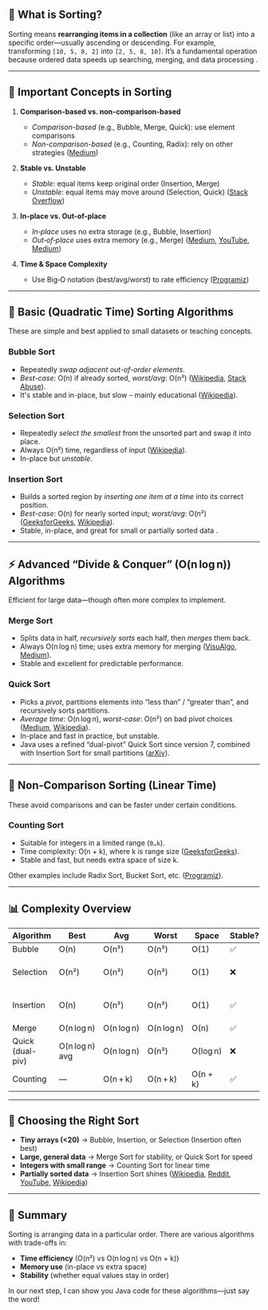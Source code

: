 
## 📌 What is Sorting?

Sorting means **rearranging items in a collection** (like an array or list) into a specific order—usually ascending or descending. For example, transforming `[10, 5, 8, 2]` into `[2, 5, 8, 10]`. It’s a fundamental operation because ordered data speeds up searching, merging, and data processing .

---

## 🧠 Important Concepts in Sorting

1. **Comparison-based vs. non-comparison-based**

   * *Comparison-based* (e.g., Bubble, Merge, Quick): use element comparisons
   * *Non-comparison-based* (e.g., Counting, Radix): rely on other strategies ([Medium][1])
2. **Stable vs. Unstable**

   * *Stable*: equal items keep original order (Insertion, Merge)
   * *Unstable*: equal items may move around (Selection, Quick) ([Stack Overflow][2])
3. **In-place vs. Out-of-place**

   * *In‑place* uses no extra storage (e.g., Bubble, Insertion)
   * *Out‑of‑place* uses extra memory (e.g., Merge) ([Medium][1], [YouTube][3], [Medium][4])
4. **Time & Space Complexity**

   * Use Big‑O notation (best/avg/worst) to rate efficiency ([Programiz][5])

---

## 🔁 Basic (Quadratic Time) Sorting Algorithms

These are simple and best applied to small datasets or teaching concepts.

### Bubble Sort

* Repeatedly *swap adjacent out-of-order elements*.
* *Best-case*: O(n) if already sorted, *worst/avg*: O(n²) ([Wikipedia][6], [Stack Abuse][7]).
* It's stable and in-place, but slow – mainly educational ([Wikipedia][8]).

### Selection Sort

* Repeatedly *select the smallest* from the unsorted part and swap it into place.
* Always O(n²) time, regardless of input ([Wikipedia][6]).
* In-place but *unstable*.

### Insertion Sort

* Builds a sorted region by *inserting one item at a time* into its correct position.
* *Best-case*: O(n) for nearly sorted input; *worst/avg*: O(n²) ([GeeksforGeeks][9], [Wikipedia][10]).
* Stable, in-place, and great for small or partially sorted data .

---

## ⚡ Advanced “Divide & Conquer” (O(n log n)) Algorithms

Efficient for large data—though often more complex to implement.

### Merge Sort

* Splits data in half, *recursively sorts* each half, then *merges* them back.
* Always O(n log n) time; uses extra memory for merging ([VisuAlgo][11], [Medium][4]).
* Stable and excellent for predictable performance.

### Quick Sort

* Picks a *pivot*, partitions elements into “less than” / “greater than”, and recursively sorts partitions.
* *Average time*: O(n log n), *worst-case*: O(n²) on bad pivot choices ([Medium][1], [Wikipedia][12]).
* In-place and fast in practice, but unstable.
* Java uses a refined “dual-pivot” Quick Sort since version 7, combined with Insertion Sort for small partitions ([arXiv][13]).

---

## 🔹 Non-Comparison Sorting (Linear Time)

These avoid comparisons and can be faster under certain conditions.

### Counting Sort

* Suitable for integers in a limited range (`0…k`).
* Time complexity: O(n + k), where k is range size ([GeeksforGeeks][14]).
* Stable and fast, but needs extra space of size k.

Other examples include Radix Sort, Bucket Sort, etc. ([Programiz][5]).

---

## 📊 Complexity Overview

| Algorithm        | Best           | Avg        | Worst      | Space    | Stable? | Notes                            |
| ---------------- | -------------- | ---------- | ---------- | -------- | ------- | -------------------------------- |
| Bubble           | O(n)           | O(n²)      | O(n²)      | O(1)     | ✅       | Educational                      |
| Selection        | O(n²)          | O(n²)      | O(n²)      | O(1)     | ❌       | Simple, memory-friendly          |
| Insertion        | O(n)           | O(n²)      | O(n²)      | O(1)     | ✅       | Great for small/partially sorted |
| Merge            | O(n log n)     | O(n log n) | O(n log n) | O(n)     | ✅       | Consistent                       |
| Quick (dual-piv) | O(n log n) avg | O(n log n) | O(n²)      | O(log n) | ❌       | Fastest on average               |
| Counting         | —              | O(n + k)   | O(n + k)   | O(n + k) | ✅       | Integer-specific                 |

---

## 🧭 Choosing the Right Sort

* **Tiny arrays (<20)** → Bubble, Insertion, or Selection (Insertion often best)
* **Large, general data** → Merge Sort for stability, or Quick Sort for speed
* **Integers with small range** → Counting Sort for linear time
* **Partially sorted data** → Insertion Sort shines ([Wikipedia][10], [Reddit][15], [YouTube][3], [Wikipedia][16])

---

## 🔄 Summary

Sorting is arranging data in a particular order. There are various algorithms with trade-offs in:

* **Time efficiency** (O(n²) vs O(n log n) vs O(n + k))
* **Memory use** (in-place vs extra space)
* **Stability** (whether equal values stay in order)

In our next step, I can show you Java code for these algorithms—just say the word!

[1]: https://medium.com/%40AlexanderObregon/introduction-to-sorting-algorithms-in-java-a-beginners-guide-db522047effb?utm_source=chatgpt.com "Java Sorting Algorithms: A Beginner's Guide | Medium"
[2]: https://stackoverflow.com/questions/21742732/scenarios-for-selection-sort-insertion-sort-and-quick-sort?utm_source=chatgpt.com "Scenarios for selection sort, insertion sort, and quick sort"
[3]: https://www.youtube.com/watch?v=gcRUIO-8r3U&utm_source=chatgpt.com "Bubble, Insertion, Selection, Merge, Quick, Counting Sort - YouTube"
[4]: https://medium.com/learning-python-programming-language/sorting-algorithms-insertion-sort-selection-sort-quick-sort-merge-sort-bubble-sort-4f23bda6f37a?utm_source=chatgpt.com "Sorting Algorithms- Insertion Sort, Selection Sort, Quick Sort, Merge ..."
[5]: https://www.programiz.com/dsa/sorting-algorithm?utm_source=chatgpt.com "Sorting Algorithm - Programiz"
[6]: https://en.wikipedia.org/wiki/Selection_sort?utm_source=chatgpt.com "Selection sort"
[7]: https://stackabuse.com/sorting-algorithms-in-java/?utm_source=chatgpt.com "Sorting Algorithms in Java - Stack Abuse"
[8]: https://en.wikipedia.org/wiki/Bubble_sort?utm_source=chatgpt.com "Bubble sort"
[9]: https://www.geeksforgeeks.org/dsa/insertion-sort-algorithm/?utm_source=chatgpt.com "Insertion Sort Algorithm - GeeksforGeeks"
[10]: https://en.wikipedia.org/wiki/Insertion_sort?utm_source=chatgpt.com "Insertion sort"
[11]: https://visualgo.net/en/sorting?utm_source=chatgpt.com "Sorting (Bubble, Selection, Insertion, Merge, Quick, Counting, Radix)"
[12]: https://en.wikipedia.org/wiki/Quicksort?utm_source=chatgpt.com "Quicksort"
[13]: https://arxiv.org/abs/1310.7409?utm_source=chatgpt.com "Average Case Analysis of Java 7's Dual Pivot Quicksort"
[14]: https://www.geeksforgeeks.org/dsa/sorting-algorithms/?utm_source=chatgpt.com "Sorting Algorithms - GeeksforGeeks"
[15]: https://www.reddit.com/r/learnprogramming/comments/rol90y/are_selection_and_insertion_sort_ever_used_as/?utm_source=chatgpt.com "Are selection and insertion sort ever used as anything other ... - Reddit"
[16]: https://en.wikipedia.org/wiki/Counting_sort?utm_source=chatgpt.com "Counting sort"
